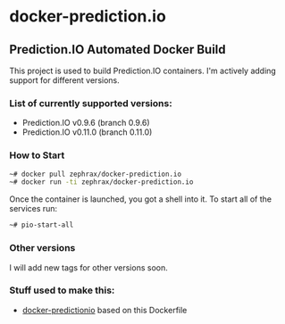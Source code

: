 # docker-prediction.io

## Prediction.IO Automated Docker Build

This project is used to build Prediction.IO containers. I'm actively adding support for different versions.

### List of currently supported versions:

* Prediction.IO v0.9.6 (branch 0.9.6)
* Prediction.IO v0.11.0 (branch 0.11.0)

### How to Start

```bash
~# docker pull zephrax/docker-prediction.io
~# docker run -ti zephrax/docker-prediction.io
```
Once the container is launched, you got a shell into it. To start all of the services run:
```bash
~# pio-start-all
```

### Other versions

I will add new tags for other versions soon.

### Stuff used to make this:

 * [docker-predictionio](https://github.com/steveny2k/docker-predictionio) based on this Dockerfile

